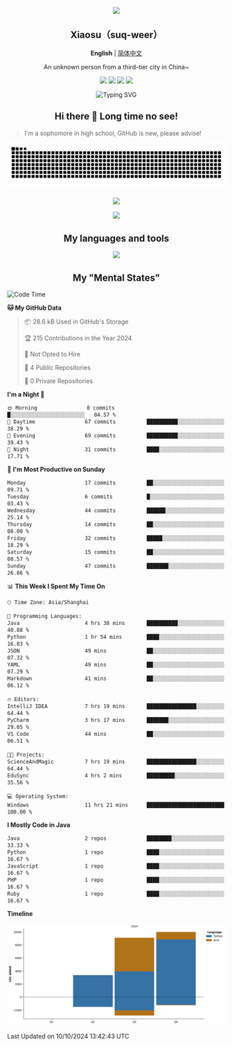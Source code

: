 <p align="center"><img src="https://avatars.githubusercontent.com/u/73773879?v=4" width="200px" /></p>
<h2 align=center>Xiaosu（suq-weer）</h2>

<p align=center><b>English</b> | <a href="https://github.com/suq-weer/suq-weer/blob/main/README_zh.md/">简体中文</a></p>

<p align=center>An unknown person from a third-tier city in China~</p>

<p align="center">
<a href="https://xiaosuoaa.top"><img src="https://img.shields.io/badge/Blog-Click_here-blue" /></a>
<img src="https://img.shields.io/badge/Love-Minecraft-green" />
<img src="https://img.shields.io/badge/Now_study-On_school-red">
<img src="https://komarev.com/ghpvc/?username=suq-weer&color=4a92cb">
</p>

<p align="center"><img src="https://readme-typing-svg.demolab.com?font=ZCOOL+KuaiLe&size=23&duration=3000&pause=1000&color=4A92CB&center=true&repeat=true&random=true&width=435&lines=Hi+bro!+Nice+to+meet+you!;%E5%BF%BD%E5%A6%82%E4%B8%80%E5%A4%9C%E6%98%A5%E9%A3%8E%E6%9D%A5%EF%BC%8C%E5%8D%83%E6%A0%91%E4%B8%87%E6%A0%91%E6%A2%A8%E8%8A%B1%E5%BC%80%E3%80%82;Hi%EF%BC%81%E5%88%AB%E6%9D%A5%E6%97%A0%E6%81%99%E5%95%8A%EF%BC%81;%E8%90%BD%E9%9C%9E%E4%B8%8E%E5%AD%A4%E9%B9%9C%E9%BD%90%E9%A3%9E%EF%BC%8C%E7%A7%8B%E6%B0%B4%E5%85%B1%E9%95%BF%E5%A4%A9%E4%B8%80%E8%89%B2%E3%80%82;%E5%90%9B%E4%B8%8D%E8%A7%81%EF%BC%8C%E9%BB%84%E6%B2%B3%E4%B9%8B%E6%B0%B4%E5%A4%A9%E4%B8%8A%E6%9D%A5%EF%BC%8C%E5%A5%94%E6%B5%81%E5%88%B0%E6%B5%B7%E4%B8%8D%E5%A4%8D%E5%9B%9E%E3%80%82;%E5%90%9B%E4%B8%8D%E8%A7%81%EF%BC%8C%E9%AB%98%E5%A0%82%E6%98%8E%E9%95%9C%E6%82%B2%E7%99%BD%E5%8F%91%EF%BC%8C%E6%9C%9D%E5%A6%82%E9%9D%92%E4%B8%9D%E6%9A%AE%E6%88%90%E9%9B%AA%E3%80%82;The+Cake+is+a+lie.;%E4%BD%A0%E5%A5%BD%EF%BC%81%E4%B8%96%E7%95%8C%EF%BC%81;Do+you+play+Minecraft%3F" alt="Typing SVG" /></p>

<h2 align=center>Hi there 👋 Long time no see!</h2>

>I'm a sophomore in high school, GitHub is new, please advise!

<picture>
  <source media="(prefers-color-scheme: dark)" srcset="https://raw.githubusercontent.com/suq-weer/suq-weer/output/github-snake-dark.svg">
  <source media="(prefers-color-scheme: light)" srcset="https://raw.githubusercontent.com/suq-weer/suq-weer/output/github-snake.svg">
  <img alt="github contribution grid snake animation" src="https://raw.githubusercontent.com/suq-weer/suq-weer/output/github-snake.svg">
</picture>

<p align="center"><img src="https://github-readme-stats.vercel.app/api?username=suq-weer&show_icons=true&theme=catppuccin_mocha" /></p>

<p align="center"><img src="https://streak-stats.demolab.com/?user=suq-weer&theme=catppuccin-mocha" /></p>

<h2 align=center>My languages and tools</h2>

<p align="center"><img src="https://skillicons.dev/icons?theme=dark&perline=9&i=anaconda,cpp,cloudflare,css,git,gradle,godot,html,htmx,idea,java,js,latex,linux,mysql,neovim,nginx,nodejs,npm,php,py,pycharm,qt,sqlite,ts,vim,vscode,vue,windows,wordpress,visualstudio,ubuntu,github,powershell,md,githubactions,debian/" /></p>

<h2 align=center>My "Mental States"</h2>

<!--START_SECTION:waka-->
![Code Time](http://img.shields.io/badge/Code%20Time-46%20hrs%2013%20mins-blue)

**🐱 My GitHub Data** 

> 📦 28.6 kB Used in GitHub's Storage 
 > 
> 🏆 215 Contributions in the Year 2024
 > 
> 🚫 Not Opted to Hire
 > 
> 📜 4 Public Repositories 
 > 
> 🔑 0 Private Repositories 
 > 
**I'm a Night 🦉** 

```text
🌞 Morning                8 commits           █░░░░░░░░░░░░░░░░░░░░░░░░   04.57 % 
🌆 Daytime                67 commits          ██████████░░░░░░░░░░░░░░░   38.29 % 
🌃 Evening                69 commits          ██████████░░░░░░░░░░░░░░░   39.43 % 
🌙 Night                  31 commits          ████░░░░░░░░░░░░░░░░░░░░░   17.71 % 
```
📅 **I'm Most Productive on Sunday** 

```text
Monday                   17 commits          ██░░░░░░░░░░░░░░░░░░░░░░░   09.71 % 
Tuesday                  6 commits           █░░░░░░░░░░░░░░░░░░░░░░░░   03.43 % 
Wednesday                44 commits          ██████░░░░░░░░░░░░░░░░░░░   25.14 % 
Thursday                 14 commits          ██░░░░░░░░░░░░░░░░░░░░░░░   08.00 % 
Friday                   32 commits          █████░░░░░░░░░░░░░░░░░░░░   18.29 % 
Saturday                 15 commits          ██░░░░░░░░░░░░░░░░░░░░░░░   08.57 % 
Sunday                   47 commits          ███████░░░░░░░░░░░░░░░░░░   26.86 % 
```


📊 **This Week I Spent My Time On** 

```text
🕑︎ Time Zone: Asia/Shanghai

💬 Programming Languages: 
Java                     4 hrs 38 mins       ██████████░░░░░░░░░░░░░░░   40.88 % 
Python                   1 hr 54 mins        ████░░░░░░░░░░░░░░░░░░░░░   16.83 % 
JSON                     49 mins             ██░░░░░░░░░░░░░░░░░░░░░░░   07.32 % 
YAML                     49 mins             ██░░░░░░░░░░░░░░░░░░░░░░░   07.29 % 
Markdown                 41 mins             ██░░░░░░░░░░░░░░░░░░░░░░░   06.12 % 

🔥 Editors: 
IntelliJ IDEA            7 hrs 19 mins       ████████████████░░░░░░░░░   64.44 % 
PyCharm                  3 hrs 17 mins       ███████░░░░░░░░░░░░░░░░░░   29.05 % 
VS Code                  44 mins             ██░░░░░░░░░░░░░░░░░░░░░░░   06.51 % 

🐱‍💻 Projects: 
ScienceAndMagic          7 hrs 19 mins       ████████████████░░░░░░░░░   64.44 % 
EduSync                  4 hrs 2 mins        █████████░░░░░░░░░░░░░░░░   35.56 % 

💻 Operating System: 
Windows                  11 hrs 21 mins      █████████████████████████   100.00 % 
```

**I Mostly Code in Java** 

```text
Java                     2 repos             ████████░░░░░░░░░░░░░░░░░   33.33 % 
Python                   1 repo              ████░░░░░░░░░░░░░░░░░░░░░   16.67 % 
JavaScript               1 repo              ████░░░░░░░░░░░░░░░░░░░░░   16.67 % 
PHP                      1 repo              ████░░░░░░░░░░░░░░░░░░░░░   16.67 % 
Ruby                     1 repo              ████░░░░░░░░░░░░░░░░░░░░░   16.67 % 
```



**Timeline**

![Lines of Code chart](https://raw.githubusercontent.com/suq-weer/suq-weer/main/assets/bar_graph.png)


 Last Updated on 10/10/2024 13:42:43 UTC
<!--END_SECTION:waka-->
